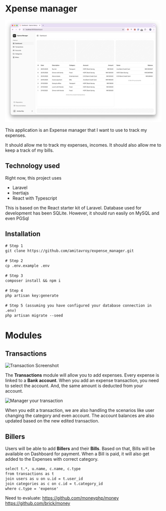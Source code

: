 # Xpense manager

![Xpense Manager](https://raw.githubusercontent.com/amitavroy/expense_manager/main/docs/Dashboard-1.jpg)

This application is an Expense manager that I want to use to track my expenses. 

It should allow me to track my expenses, incomes. It should also allow me to keep a track of my bills.

## Technology used

Right now, this project uses 
- Laravel 
- Inertiajs 
- React with Typescript

This is based on the React starter kit of Laravel.
Database used for development has been SQLite. However, it should run easily on MySQL and even PGSql

## Installation

```
# Step 1
git clone https://github.com/amitavroy/expense_manager.git

# Step 2
cp .env.example .env

# Step 3
composer install && npm i

# Step 4
php artisan key:generate

# Step 5 (assuming you have configured your database connection in .env)
php artisan migrate --seed
```

# Modules 

## Transactions 

![Transaction Screenshot](https://raw.githubusercontent.com/amitavroy/expense_manager/main/docs/Screenshot%202025-10-26%20at%201.07.54%E2%80%AFPM.jpg)

The **Transactions** module will allow you to add expenses. Every expense is linked to a **Bank account**. When you add an expense transaction, you need to select the account. And, the same amount is deducted from your account.

![Manager your transaction](https://raw.githubusercontent.com/amitavroy/expense_manager/refs/heads/main/docs/Screenshot%202025-10-26%20at%201.08.03%E2%80%AFPM.jpg)

When you edit a transaction, we are also handling the scenarios like user changing the category and even account. The account balances are also updated based on the new edited transaction.

## Billers

Users will be able to add **Billers** and their **Bills**. Based on that, Bills will be available on Dashboard for payment. When a Bill is paid, it will also get added to the Expenses with correct category.


```
select t.*, u.name, c.name, c.type
from transactions as t
join users as u on u.id = t.user_id
join categories as c on c.id = t.category_id
where c.type = 'expense'
```

Need to evaluate:
https://github.com/moneyphp/money
https://github.com/brick/money
